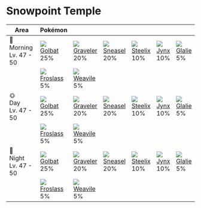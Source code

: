 # Snowpoint Temple

Area                        | Pokémon                      | &nbsp;                        | &nbsp;                       | &nbsp;                       | &nbsp;                    | &nbsp;
---                         | ---                          | ---                           | ---                          | ---                          | ---                       | ---
🌅<br>Morning<br>Lv. 47 - 50 | ![][042]<br>[Golbat]<br>25%  | ![][075]<br>[Graveler]<br>20% | ![][215]<br>[Sneasel]<br>20% | ![][208]<br>[Steelix]<br>10% | ![][124]<br>[Jynx]<br>10% | ![][362]<br>[Glalie]<br>5%
&nbsp;                      | ![][478]<br>[Froslass]<br>5% | ![][461]<br>[Weavile]<br>5%   | &nbsp;                       | &nbsp;                       | &nbsp;                    | &nbsp;
🌞<br>Day<br>Lv. 47 - 50     | ![][042]<br>[Golbat]<br>25%  | ![][075]<br>[Graveler]<br>20% | ![][215]<br>[Sneasel]<br>20% | ![][208]<br>[Steelix]<br>10% | ![][124]<br>[Jynx]<br>10% | ![][362]<br>[Glalie]<br>5%
&nbsp;                      | ![][478]<br>[Froslass]<br>5% | ![][461]<br>[Weavile]<br>5%   | &nbsp;                       | &nbsp;                       | &nbsp;                    | &nbsp;
🌙<br>Night<br>Lv. 47 - 50   | ![][042]<br>[Golbat]<br>25%  | ![][075]<br>[Graveler]<br>20% | ![][215]<br>[Sneasel]<br>20% | ![][208]<br>[Steelix]<br>10% | ![][124]<br>[Jynx]<br>10% | ![][362]<br>[Glalie]<br>5%
&nbsp;                      | ![][478]<br>[Froslass]<br>5% | ![][461]<br>[Weavile]<br>5%   | &nbsp;                       | &nbsp;                       | &nbsp;                    | &nbsp;

[Golbat]: ../../pokemons/042/
[Graveler]: ../../pokemons/075/
[Jynx]: ../../pokemons/124/
[Steelix]: ../../pokemons/208/
[Sneasel]: ../../pokemons/215/
[Glalie]: ../../pokemons/362/
[Weavile]: ../../pokemons/461/
[Froslass]: ../../pokemons/478/
[042]: ../img/pokemon/042.png
[075]: ../img/pokemon/075.png
[124]: ../img/pokemon/124.png
[208]: ../img/pokemon/208.png
[215]: ../img/pokemon/215.png
[362]: ../img/pokemon/362.png
[461]: ../img/pokemon/461.png
[478]: ../img/pokemon/478.png
